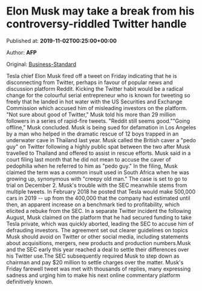 
# Elon Musk may take a break from his controversy-riddled Twitter handle

Published at: **2019-11-02T00:25:00+00:00**

Author: **AFP**

Original: [Business-Standard](https://www.business-standard.com/article/pti-stories/elon-musk-says-he-is-disconnecting-from-twitter-119110200117_1.html)

Tesla chief Elon Musk fired off a tweet on Friday indicating that he is disconnecting from Twitter, perhaps in favour of popular news and discussion platform Reddit.
Kicking the Twitter habit would be a radical change for the colourful serial entrepreneur who is known for tweeting so freely that he landed in hot water with the US Securities and Exchange Commission which accused him of misleading investors on the platform.
"Not sure about good of Twitter," Musk told his more than 29 million followers in a series of rapid-fire tweets.
"Reddit still seems good.""Going offline," Musk concluded.
Musk is being sued for defamation in Los Angeles by a man who helped in the dramatic rescue of 12 boys trapped in an underwater cave in Thailand last year.
Musk called the British caver a "pedo guy" on Twitter following a highly public spat between the two after Musk travelled to Thailand and offered to assist in rescue efforts.
Musk said in a court filing last month that he did not mean to accuse the caver of pedophilia when he referred to him as "pedo guy." In the filing, Musk claimed the term was a common insult used in South Africa when he was growing up, synonymous with "creepy old man." The case is set to go to trial on December 2.
Musk's trouble with the SEC meanwhile stems from multiple tweets.
In February 2018 he posted that Tesla would make 500,000 cars in 2019 -- up from the 400,000 that the company had estimated until then, an apparent increase on a benchmark tied to profitability, which elicited a rebuke from the SEC.
In a separate Twitter incident the following August, Musk claimed on the platform that he had secured funding to take Tesla private, which was quickly aborted, leading the SEC to accuse him of defrauding investors.
The agreement set out clearer guidelines on topics Musk should avoid on Twitter or other social media, including statements about acquisitions, mergers, new products and production numbers.Musk and the SEC early this year reached a deal to settle their differences over his Twitter use.The SEC subsequently required Musk to step down as chairman and pay $20 million to settle charges over the matter.
Musk's Friday farewell tweet was met with thousands of replies, many expressing sadness and urging him to make his next online commentary platform definitively known.
